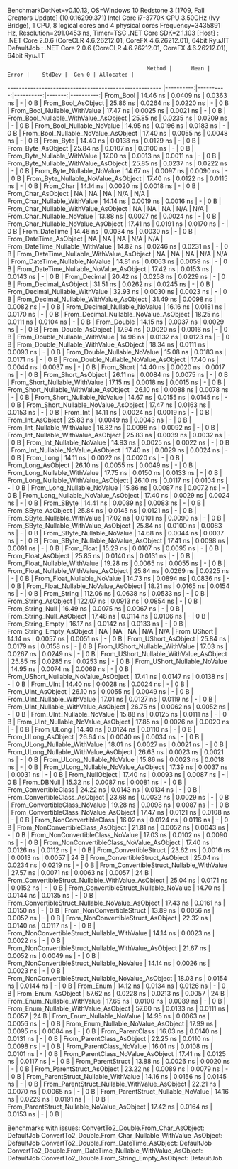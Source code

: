
BenchmarkDotNet=v0.10.13, OS=Windows 10 Redstone 3 [1709, Fall Creators Update] (10.0.16299.371)
Intel Core i7-3770K CPU 3.50GHz (Ivy Bridge), 1 CPU, 8 logical cores and 4 physical cores
Frequency=3435891 Hz, Resolution=291.0453 ns, Timer=TSC
.NET Core SDK=2.1.103
  [Host]     : .NET Core 2.0.6 (CoreCLR 4.6.26212.01, CoreFX 4.6.26212.01), 64bit RyuJIT
  DefaultJob : .NET Core 2.0.6 (CoreCLR 4.6.26212.01, CoreFX 4.6.26212.01), 64bit RyuJIT


                                                Method |      Mean |     Error |    StdDev |  Gen 0 | Allocated |
------------------------------------------------------ |----------:|----------:|----------:|-------:|----------:|
                                             From_Bool |  14.46 ns | 0.0409 ns | 0.0363 ns |      - |       0 B |
                                    From_Bool_AsObject |  25.86 ns | 0.0264 ns | 0.0220 ns |      - |       0 B |
                          From_Bool_Nullable_WithValue |  17.47 ns | 0.0025 ns | 0.0021 ns |      - |       0 B |
                 From_Bool_Nullable_WithValue_AsObject |  25.85 ns | 0.0235 ns | 0.0209 ns |      - |       0 B |
                            From_Bool_Nullable_NoValue |  14.95 ns | 0.0196 ns | 0.0183 ns |      - |       0 B |
                   From_Bool_Nullable_NoValue_AsObject |  17.40 ns | 0.0055 ns | 0.0048 ns |      - |       0 B |
                                             From_Byte |  14.40 ns | 0.0138 ns | 0.0129 ns |      - |       0 B |
                                    From_Byte_AsObject |  25.84 ns | 0.0107 ns | 0.0100 ns |      - |       0 B |
                          From_Byte_Nullable_WithValue |  17.00 ns | 0.0013 ns | 0.0011 ns |      - |       0 B |
                 From_Byte_Nullable_WithValue_AsObject |  25.85 ns | 0.0237 ns | 0.0222 ns |      - |       0 B |
                            From_Byte_Nullable_NoValue |  14.67 ns | 0.0097 ns | 0.0090 ns |      - |       0 B |
                   From_Byte_Nullable_NoValue_AsObject |  17.40 ns | 0.0122 ns | 0.0115 ns |      - |       0 B |
                                             From_Char |  14.14 ns | 0.0020 ns | 0.0018 ns |      - |       0 B |
                                    From_Char_AsObject |        NA |        NA |        NA |    N/A |       N/A |
                          From_Char_Nullable_WithValue |  14.14 ns | 0.0019 ns | 0.0016 ns |      - |       0 B |
                 From_Char_Nullable_WithValue_AsObject |        NA |        NA |        NA |    N/A |       N/A |
                            From_Char_Nullable_NoValue |  13.88 ns | 0.0027 ns | 0.0024 ns |      - |       0 B |
                   From_Char_Nullable_NoValue_AsObject |  17.41 ns | 0.0191 ns | 0.0170 ns |      - |       0 B |
                                         From_DateTime |  14.46 ns | 0.0034 ns | 0.0030 ns |      - |       0 B |
                                From_DateTime_AsObject |        NA |        NA |        NA |    N/A |       N/A |
                      From_DateTime_Nullable_WithValue |  14.82 ns | 0.0246 ns | 0.0231 ns |      - |       0 B |
             From_DateTime_Nullable_WithValue_AsObject |        NA |        NA |        NA |    N/A |       N/A |
                        From_DateTime_Nullable_NoValue |  14.81 ns | 0.0063 ns | 0.0059 ns |      - |       0 B |
               From_DateTime_Nullable_NoValue_AsObject |  17.42 ns | 0.0153 ns | 0.0143 ns |      - |       0 B |
                                          From_Decimal |  20.42 ns | 0.0258 ns | 0.0229 ns |      - |       0 B |
                                 From_Decimal_AsObject |  31.51 ns | 0.0262 ns | 0.0245 ns |      - |       0 B |
                       From_Decimal_Nullable_WithValue |  32.93 ns | 0.0030 ns | 0.0023 ns |      - |       0 B |
              From_Decimal_Nullable_WithValue_AsObject |  31.49 ns | 0.0098 ns | 0.0082 ns |      - |       0 B |
                         From_Decimal_Nullable_NoValue |  16.16 ns | 0.0181 ns | 0.0170 ns |      - |       0 B |
                From_Decimal_Nullable_NoValue_AsObject |  18.25 ns | 0.0111 ns | 0.0104 ns |      - |       0 B |
                                           From_Double |  14.15 ns | 0.0037 ns | 0.0029 ns |      - |       0 B |
                                  From_Double_AsObject |  17.94 ns | 0.0020 ns | 0.0016 ns |      - |       0 B |
                        From_Double_Nullable_WithValue |  14.96 ns | 0.0132 ns | 0.0123 ns |      - |       0 B |
               From_Double_Nullable_WithValue_AsObject |  18.34 ns | 0.0111 ns | 0.0093 ns |      - |       0 B |
                          From_Double_Nullable_NoValue |  15.08 ns | 0.0183 ns | 0.0171 ns |      - |       0 B |
                 From_Double_Nullable_NoValue_AsObject |  17.40 ns | 0.0044 ns | 0.0037 ns |      - |       0 B |
                                            From_Short |  14.40 ns | 0.0020 ns | 0.0017 ns |      - |       0 B |
                                   From_Short_AsObject |  26.11 ns | 0.0084 ns | 0.0075 ns |      - |       0 B |
                         From_Short_Nullable_WithValue |  17.15 ns | 0.0018 ns | 0.0015 ns |      - |       0 B |
                From_Short_Nullable_WithValue_AsObject |  26.10 ns | 0.0088 ns | 0.0078 ns |      - |       0 B |
                           From_Short_Nullable_NoValue |  14.67 ns | 0.0155 ns | 0.0145 ns |      - |       0 B |
                  From_Short_Nullable_NoValue_AsObject |  17.47 ns | 0.0163 ns | 0.0153 ns |      - |       0 B |
                                              From_Int |  14.11 ns | 0.0024 ns | 0.0019 ns |      - |       0 B |
                                     From_Int_AsObject |  25.83 ns | 0.0049 ns | 0.0043 ns |      - |       0 B |
                           From_Int_Nullable_WithValue |  16.82 ns | 0.0098 ns | 0.0092 ns |      - |       0 B |
                  From_Int_Nullable_WithValue_AsObject |  25.83 ns | 0.0039 ns | 0.0032 ns |      - |       0 B |
                             From_Int_Nullable_NoValue |  14.93 ns | 0.0025 ns | 0.0022 ns |      - |       0 B |
                    From_Int_Nullable_NoValue_AsObject |  17.40 ns | 0.0029 ns | 0.0024 ns |      - |       0 B |
                                             From_Long |  14.11 ns | 0.0022 ns | 0.0020 ns |      - |       0 B |
                                    From_Long_AsObject |  26.10 ns | 0.0055 ns | 0.0049 ns |      - |       0 B |
                          From_Long_Nullable_WithValue |  17.75 ns | 0.0150 ns | 0.0133 ns |      - |       0 B |
                 From_Long_Nullable_WithValue_AsObject |  26.10 ns | 0.0117 ns | 0.0104 ns |      - |       0 B |
                            From_Long_Nullable_NoValue |  15.86 ns | 0.0087 ns | 0.0072 ns |      - |       0 B |
                   From_Long_Nullable_NoValue_AsObject |  17.40 ns | 0.0029 ns | 0.0024 ns |      - |       0 B |
                                            From_SByte |  14.41 ns | 0.0089 ns | 0.0083 ns |      - |       0 B |
                                   From_SByte_AsObject |  25.84 ns | 0.0145 ns | 0.0121 ns |      - |       0 B |
                         From_SByte_Nullable_WithValue |  17.02 ns | 0.0101 ns | 0.0090 ns |      - |       0 B |
                From_SByte_Nullable_WithValue_AsObject |  25.84 ns | 0.0100 ns | 0.0083 ns |      - |       0 B |
                           From_SByte_Nullable_NoValue |  14.68 ns | 0.0044 ns | 0.0037 ns |      - |       0 B |
                  From_SByte_Nullable_NoValue_AsObject |  17.41 ns | 0.0098 ns | 0.0091 ns |      - |       0 B |
                                            From_Float |  15.29 ns | 0.0107 ns | 0.0095 ns |      - |       0 B |
                                   From_Float_AsObject |  25.85 ns | 0.0140 ns | 0.0131 ns |      - |       0 B |
                         From_Float_Nullable_WithValue |  19.28 ns | 0.0065 ns | 0.0055 ns |      - |       0 B |
                From_Float_Nullable_WithValue_AsObject |  25.84 ns | 0.0269 ns | 0.0225 ns |      - |       0 B |
                           From_Float_Nullable_NoValue |  14.73 ns | 0.0894 ns | 0.0836 ns |      - |       0 B |
                  From_Float_Nullable_NoValue_AsObject |  18.21 ns | 0.0165 ns | 0.0154 ns |      - |       0 B |
                                           From_String | 112.06 ns | 0.0638 ns | 0.0533 ns |      - |       0 B |
                                  From_String_AsObject | 122.07 ns | 0.0913 ns | 0.0854 ns |      - |       0 B |
                                      From_String_Null |  16.49 ns | 0.0075 ns | 0.0067 ns |      - |       0 B |
                             From_String_Null_AsObject |  17.48 ns | 0.0114 ns | 0.0106 ns |      - |       0 B |
                                     From_String_Empty |  16.17 ns | 0.0142 ns | 0.0133 ns |      - |       0 B |
                            From_String_Empty_AsObject |        NA |        NA |        NA |    N/A |       N/A |
                                           From_UShort |  14.14 ns | 0.0057 ns | 0.0051 ns |      - |       0 B |
                                  From_UShort_AsObject |  25.84 ns | 0.0179 ns | 0.0158 ns |      - |       0 B |
                        From_UShort_Nullable_WithValue |  17.03 ns | 0.0267 ns | 0.0249 ns |      - |       0 B |
               From_UShort_Nullable_WithValue_AsObject |  25.85 ns | 0.0285 ns | 0.0253 ns |      - |       0 B |
                          From_UShort_Nullable_NoValue |  14.95 ns | 0.0074 ns | 0.0069 ns |      - |       0 B |
                 From_UShort_Nullable_NoValue_AsObject |  17.41 ns | 0.0147 ns | 0.0138 ns |      - |       0 B |
                                             From_UInt |  14.40 ns | 0.0028 ns | 0.0024 ns |      - |       0 B |
                                    From_UInt_AsObject |  26.10 ns | 0.0055 ns | 0.0049 ns |      - |       0 B |
                          From_UInt_Nullable_WithValue |  17.01 ns | 0.0127 ns | 0.0119 ns |      - |       0 B |
                 From_UInt_Nullable_WithValue_AsObject |  26.75 ns | 0.0062 ns | 0.0052 ns |      - |       0 B |
                            From_UInt_Nullable_NoValue |  15.88 ns | 0.0125 ns | 0.0111 ns |      - |       0 B |
                   From_UInt_Nullable_NoValue_AsObject |  17.85 ns | 0.0026 ns | 0.0020 ns |      - |       0 B |
                                            From_ULong |  14.40 ns | 0.0124 ns | 0.0110 ns |      - |       0 B |
                                   From_ULong_AsObject |  26.64 ns | 0.0040 ns | 0.0034 ns |      - |       0 B |
                         From_ULong_Nullable_WithValue |  18.01 ns | 0.0027 ns | 0.0021 ns |      - |       0 B |
                From_ULong_Nullable_WithValue_AsObject |  26.63 ns | 0.0023 ns | 0.0021 ns |      - |       0 B |
                           From_ULong_Nullable_NoValue |  15.86 ns | 0.0023 ns | 0.0018 ns |      - |       0 B |
                  From_ULong_Nullable_NoValue_AsObject |  17.39 ns | 0.0037 ns | 0.0031 ns |      - |       0 B |
                                       From_NullObject |  17.40 ns | 0.0093 ns | 0.0087 ns |      - |       0 B |
                                           From_DBNull |  15.32 ns | 0.0087 ns | 0.0081 ns |      - |       0 B |
                                 From_ConvertibleClass |  24.22 ns | 0.0143 ns | 0.0134 ns |      - |       0 B |
                        From_ConvertibleClass_AsObject |  23.68 ns | 0.0032 ns | 0.0029 ns |      - |       0 B |
                         From_ConvertibleClass_NoValue |  19.28 ns | 0.0098 ns | 0.0087 ns |      - |       0 B |
                From_ConvertibleClass_NoValue_AsObject |  17.47 ns | 0.0121 ns | 0.0108 ns |      - |       0 B |
                              From_NonConvertibleClass |  16.02 ns | 0.0124 ns | 0.0116 ns |      - |       0 B |
                     From_NonConvertibleClass_AsObject |  21.81 ns | 0.0052 ns | 0.0043 ns |      - |       0 B |
                      From_NonConvertibleClass_NoValue |  17.03 ns | 0.0102 ns | 0.0090 ns |      - |       0 B |
             From_NonConvertibleClass_NoValue_AsObject |  17.40 ns | 0.0126 ns | 0.0112 ns |      - |       0 B |
                                From_ConvertibleStruct |  23.62 ns | 0.0016 ns | 0.0013 ns | 0.0057 |      24 B |
                       From_ConvertibleStruct_AsObject |  25.04 ns | 0.0234 ns | 0.0219 ns |      - |       0 B |
             From_ConvertibleStruct_Nullable_WithValue |  27.57 ns | 0.0071 ns | 0.0063 ns | 0.0057 |      24 B |
    From_ConvertibleStruct_Nullable_WithValue_AsObject |  25.04 ns | 0.0171 ns | 0.0152 ns |      - |       0 B |
               From_ConvertibleStruct_Nullable_NoValue |  14.70 ns | 0.0144 ns | 0.0135 ns |      - |       0 B |
      From_ConvertibleStruct_Nullable_NoValue_AsObject |  17.43 ns | 0.0161 ns | 0.0150 ns |      - |       0 B |
                             From_NonConvertibleStruct |  13.89 ns | 0.0056 ns | 0.0052 ns |      - |       0 B |
                    From_NonConvertibleStruct_AsObject |  22.32 ns | 0.0140 ns | 0.0117 ns |      - |       0 B |
          From_NonConvertibleStruct_Nullable_WithValue |  14.14 ns | 0.0023 ns | 0.0022 ns |      - |       0 B |
 From_NonConvertibleStruct_Nullable_WithValue_AsObject |  21.67 ns | 0.0052 ns | 0.0049 ns |      - |       0 B |
            From_NonConvertibleStruct_Nullable_NoValue |  14.14 ns | 0.0026 ns | 0.0023 ns |      - |       0 B |
   From_NonConvertibleStruct_Nullable_NoValue_AsObject |  18.03 ns | 0.0154 ns | 0.0144 ns |      - |       0 B |
                                             From_Enum |  14.12 ns | 0.0134 ns | 0.0126 ns |      - |       0 B |
                                    From_Enum_AsObject |  57.62 ns | 0.0228 ns | 0.0213 ns | 0.0057 |      24 B |
                          From_Enum_Nullable_WithValue |  17.65 ns | 0.0100 ns | 0.0089 ns |      - |       0 B |
                 From_Enum_Nullable_WithValue_AsObject |  57.60 ns | 0.0133 ns | 0.0111 ns | 0.0057 |      24 B |
                            From_Enum_Nullable_NoValue |  14.95 ns | 0.0063 ns | 0.0056 ns |      - |       0 B |
                   From_Enum_Nullable_NoValue_AsObject |  17.99 ns | 0.0095 ns | 0.0084 ns |      - |       0 B |
                                      From_ParentClass |  16.03 ns | 0.0140 ns | 0.0131 ns |      - |       0 B |
                             From_ParentClass_AsObject |  22.25 ns | 0.0110 ns | 0.0098 ns |      - |       0 B |
                              From_ParentClass_NoValue |  16.01 ns | 0.0108 ns | 0.0101 ns |      - |       0 B |
                     From_ParentClass_NoValue_AsObject |  17.41 ns | 0.0125 ns | 0.0117 ns |      - |       0 B |
                                     From_ParentStruct |  13.88 ns | 0.0026 ns | 0.0020 ns |      - |       0 B |
                            From_ParentStruct_AsObject |  23.22 ns | 0.0089 ns | 0.0079 ns |      - |       0 B |
                  From_ParentStruct_Nullable_WithValue |  14.16 ns | 0.0156 ns | 0.0145 ns |      - |       0 B |
         From_ParentStruct_Nullable_WithValue_AsObject |  22.21 ns | 0.0070 ns | 0.0065 ns |      - |       0 B |
                    From_ParentStruct_Nullable_NoValue |  14.16 ns | 0.0229 ns | 0.0191 ns |      - |       0 B |
           From_ParentStruct_Nullable_NoValue_AsObject |  17.42 ns | 0.0164 ns | 0.0153 ns |      - |       0 B |

Benchmarks with issues:
  ConvertTo2_Double.From_Char_AsObject: DefaultJob
  ConvertTo2_Double.From_Char_Nullable_WithValue_AsObject: DefaultJob
  ConvertTo2_Double.From_DateTime_AsObject: DefaultJob
  ConvertTo2_Double.From_DateTime_Nullable_WithValue_AsObject: DefaultJob
  ConvertTo2_Double.From_String_Empty_AsObject: DefaultJob
